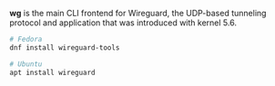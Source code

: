 **wg** is the main CLI frontend for Wireguard, the UDP-based tunneling protocol and application that was introduced with kernel 5.6.

```sh
# Fedora
dnf install wireguard-tools

# Ubuntu
apt install wireguard
```

